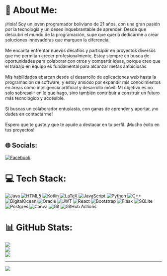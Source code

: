 # 💫 About Me:
¡Hola! Soy un joven programador boliviano de 21 años, con una gran pasión por la tecnología y un deseo inquebrantable de aprender. Desde que descubrí el mundo de la programación, supe que quería dedicarme a crear soluciones innovadoras que marquen la diferencia.<br><br>Me encanta enfrentar nuevos desafíos y participar en proyectos diversos que me permitan crecer profesionalmente. Estoy siempre en busca de oportunidades para colaborar con otros y compartir ideas, porque creo que el trabajo en equipo es fundamental para alcanzar metas ambiciosas.<br><br>Mis habilidades abarcan desde el desarrollo de aplicaciones web hasta la programación de software, y estoy ansioso por expandir mis conocimientos en áreas como inteligencia artificial y desarrollo móvil. Mi objetivo es no solo sobresalir en lo que hago, sino también contribuir a construir un futuro más tecnológico y accesible.<br><br>Si buscas un colaborador entusiasta, con ganas de aprender y aportar, ¡no dudes en contactarme!<br><br>Espero que te guste y que te ayude a destacar en tu perfil. ¡Mucho éxito en tus proyectos!


## 🌐 Socials:
[![Facebook](https://img.shields.io/badge/Facebook-%231877F2.svg?logo=Facebook&logoColor=white)](https://www.facebook.com/max.pawer.5011516/) 

# 💻 Tech Stack:
![Java](https://img.shields.io/badge/java-%23ED8B00.svg?style=for-the-badge&logo=openjdk&logoColor=white) ![HTML5](https://img.shields.io/badge/html5-%23E34F26.svg?style=for-the-badge&logo=html5&logoColor=white) ![Kotlin](https://img.shields.io/badge/kotlin-%237F52FF.svg?style=for-the-badge&logo=kotlin&logoColor=white) ![LaTeX](https://img.shields.io/badge/latex-%23008080.svg?style=for-the-badge&logo=latex&logoColor=white) ![JavaScript](https://img.shields.io/badge/javascript-%23323330.svg?style=for-the-badge&logo=javascript&logoColor=%23F7DF1E) ![Python](https://img.shields.io/badge/python-3670A0?style=for-the-badge&logo=python&logoColor=ffdd54) ![C++](https://img.shields.io/badge/c++-%2300599C.svg?style=for-the-badge&logo=c%2B%2B&logoColor=white) ![DigitalOcean](https://img.shields.io/badge/DigitalOcean-%230167ff.svg?style=for-the-badge&logo=digitalOcean&logoColor=white) ![Oracle](https://img.shields.io/badge/Oracle-F80000?style=for-the-badge&logo=oracle&logoColor=white) ![JWT](https://img.shields.io/badge/JWT-black?style=for-the-badge&logo=JSON%20web%20tokens) ![React](https://img.shields.io/badge/react-%2320232a.svg?style=for-the-badge&logo=react&logoColor=%2361DAFB) ![Bootstrap](https://img.shields.io/badge/bootstrap-%238511FA.svg?style=for-the-badge&logo=bootstrap&logoColor=white) ![Flask](https://img.shields.io/badge/flask-%23000.svg?style=for-the-badge&logo=flask&logoColor=white) ![SQLite](https://img.shields.io/badge/sqlite-%2307405e.svg?style=for-the-badge&logo=sqlite&logoColor=white) ![Postgres](https://img.shields.io/badge/postgres-%23316192.svg?style=for-the-badge&logo=postgresql&logoColor=white) ![Canva](https://img.shields.io/badge/Canva-%2300C4CC.svg?style=for-the-badge&logo=Canva&logoColor=white) ![Git](https://img.shields.io/badge/git-%23F05033.svg?style=for-the-badge&logo=git&logoColor=white) ![GitHub Actions](https://img.shields.io/badge/github%20actions-%232671E5.svg?style=for-the-badge&logo=githubactions&logoColor=white)
# 📊 GitHub Stats:
![](https://github-readme-stats.vercel.app/api?username=MaxPawer&theme=dark&hide_border=false&include_all_commits=false&count_private=false)<br/>
![](https://github-readme-streak-stats.herokuapp.com/?user=MaxPawer&theme=dark&hide_border=false)<br/>
![](https://github-readme-stats.vercel.app/api/top-langs/?username=MaxPawer&theme=dark&hide_border=false&include_all_commits=false&count_private=false&layout=compact)

---
[![](https://visitcount.itsvg.in/api?id=MaxPawer&icon=0&color=0)](https://visitcount.itsvg.in)

<!-- Proudly created with GPRM ( https://gprm.itsvg.in ) -->

<!---
MaxPawer123/MaxPawer123 is a ✨ special ✨ repository because its `README.md` (this file) appears on your GitHub profile.
You can click the Preview link to take a look at your changes.
--->
